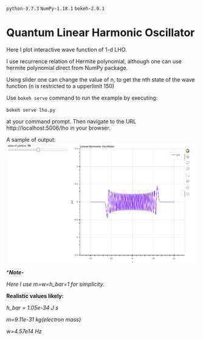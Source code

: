 `python-3.7.3` `NumPy-1.18.1` `bokeh-2.0.1`

# Quantum Linear Harmonic Oscillator

Here I plot interactive wave function of 1-d LHO.

I use recurrence relation of Hermite polynomial, although one can use hermite polynomial direct from NumPy package.

Using slider one can change the value of n, to get the nth state of the wave function (n is restricted to a upperlimit 150)

Use ``bokeh serve`` command to run the example by executing:

  ``bokeh serve lho.py``
  
 at your command prompt. Then navigate to the URL
    http://localhost:5006/lho
in your browser.

A sample of output:
![output](https://github.com/arabindo/QLho/blob/master/outimg/out_lho.png)

****Note-***

_Here I use m=w=h_bar=1 for simplicity._

**Realistic values likely:**

*h_bar = 1.05e-34 J s*

*m=9.11e-31 kg(electron mass)*

*w=4.57e14 Hz*
